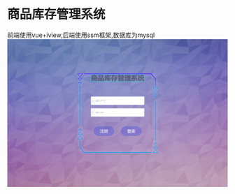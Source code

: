 # 商品库存管理系统
前端使用vue+iview,后端使用ssm框架,数据库为mysql
![image](https://github.com/JadePendant/GoodsManager/blob/master/images/1.png)
